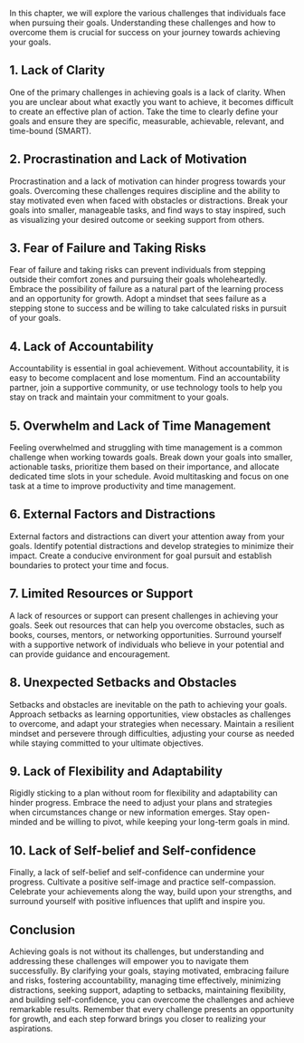 
In this chapter, we will explore the various challenges that individuals face when pursuing their goals. Understanding these challenges and how to overcome them is crucial for success on your journey towards achieving your goals.

1\. **Lack of Clarity**
----------------------

One of the primary challenges in achieving goals is a lack of clarity. When you are unclear about what exactly you want to achieve, it becomes difficult to create an effective plan of action. Take the time to clearly define your goals and ensure they are specific, measurable, achievable, relevant, and time-bound (SMART).

2\. **Procrastination and Lack of Motivation**
---------------------------------------------

Procrastination and a lack of motivation can hinder progress towards your goals. Overcoming these challenges requires discipline and the ability to stay motivated even when faced with obstacles or distractions. Break your goals into smaller, manageable tasks, and find ways to stay inspired, such as visualizing your desired outcome or seeking support from others.

3\. **Fear of Failure and Taking Risks**
---------------------------------------

Fear of failure and taking risks can prevent individuals from stepping outside their comfort zones and pursuing their goals wholeheartedly. Embrace the possibility of failure as a natural part of the learning process and an opportunity for growth. Adopt a mindset that sees failure as a stepping stone to success and be willing to take calculated risks in pursuit of your goals.

4\. **Lack of Accountability**
-----------------------------

Accountability is essential in goal achievement. Without accountability, it is easy to become complacent and lose momentum. Find an accountability partner, join a supportive community, or use technology tools to help you stay on track and maintain your commitment to your goals.

5\. **Overwhelm and Lack of Time Management**
--------------------------------------------

Feeling overwhelmed and struggling with time management is a common challenge when working towards goals. Break down your goals into smaller, actionable tasks, prioritize them based on their importance, and allocate dedicated time slots in your schedule. Avoid multitasking and focus on one task at a time to improve productivity and time management.

6\. **External Factors and Distractions**
----------------------------------------

External factors and distractions can divert your attention away from your goals. Identify potential distractions and develop strategies to minimize their impact. Create a conducive environment for goal pursuit and establish boundaries to protect your time and focus.

7\. **Limited Resources or Support**
-----------------------------------

A lack of resources or support can present challenges in achieving your goals. Seek out resources that can help you overcome obstacles, such as books, courses, mentors, or networking opportunities. Surround yourself with a supportive network of individuals who believe in your potential and can provide guidance and encouragement.

8\. **Unexpected Setbacks and Obstacles**
----------------------------------------

Setbacks and obstacles are inevitable on the path to achieving your goals. Approach setbacks as learning opportunities, view obstacles as challenges to overcome, and adapt your strategies when necessary. Maintain a resilient mindset and persevere through difficulties, adjusting your course as needed while staying committed to your ultimate objectives.

9\. **Lack of Flexibility and Adaptability**
-------------------------------------------

Rigidly sticking to a plan without room for flexibility and adaptability can hinder progress. Embrace the need to adjust your plans and strategies when circumstances change or new information emerges. Stay open-minded and be willing to pivot, while keeping your long-term goals in mind.

10\. **Lack of Self-belief and Self-confidence**
-----------------------------------------------

Finally, a lack of self-belief and self-confidence can undermine your progress. Cultivate a positive self-image and practice self-compassion. Celebrate your achievements along the way, build upon your strengths, and surround yourself with positive influences that uplift and inspire you.

Conclusion
----------

Achieving goals is not without its challenges, but understanding and addressing these challenges will empower you to navigate them successfully. By clarifying your goals, staying motivated, embracing failure and risks, fostering accountability, managing time effectively, minimizing distractions, seeking support, adapting to setbacks, maintaining flexibility, and building self-confidence, you can overcome the challenges and achieve remarkable results. Remember that every challenge presents an opportunity for growth, and each step forward brings you closer to realizing your aspirations.
